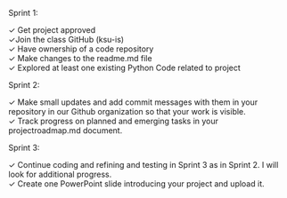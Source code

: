 Sprint 1: 

✓ Get project approved </br>
✓Join the class GitHub (ksu-is) </br>
✓ Have ownership of a code repository </br>
✓ Make changes to the readme.md file </br>
✓ Explored at least one existing Python Code related to project </br>
 
 Sprint 2:
 
✓ Make small updates and add commit messages with them in your repository in our Github organization so that your work is visible.</br>
✓ Track progress on planned and emerging tasks in your projectroadmap.md document.</br>
 
 Sprint 3:
 
✓ Continue coding and refining and testing in Sprint 3 as in Sprint 2. I will look for additional progress.</br>
✓ Create one PowerPoint slide introducing your project and upload it.</br>
